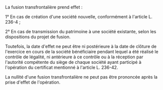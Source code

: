 La fusion transfrontalière prend effet :

1° En cas de création d'une société nouvelle, conformément à l'article L. 236-4 ;

2° En cas de transmission du patrimoine à une société existante, selon les dispositions du projet de fusion.

Toutefois, la date d'effet ne peut être ni postérieure à la date de clôture de l'exercice en cours de la société bénéficiaire pendant lequel a été réalisé le contrôle de légalité, ni antérieure à ce contrôle ou à la réception par l'autorité compétente du siège de chaque société ayant participé à l'opération du certificat mentionné à l'article L. 236-42.

La nullité d'une fusion transfrontalière ne peut pas être prononcée après la prise d'effet de l'opération.
